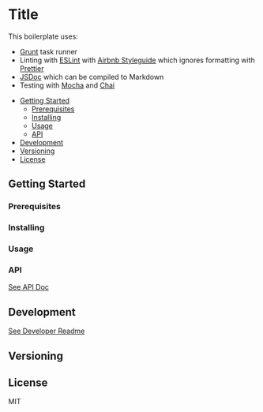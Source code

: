 # Title

This boilerplate uses:

- [Grunt](https://gruntjs.com/) task runner
- Linting with [ESLint](https://eslint.org/) with [Airbnb Styleguide](hhttps://github.com/airbnb/javascript) which ignores formatting with [Prettier](https://github.com/prettier/prettier/)
- [JSDoc](http://usejsdoc.org) which can be compiled to Markdown
- Testing with [Mocha](https://mochajs.org/) and [Chai](http://chaijs.com/)

<!-- toc -->

- [Getting Started](#getting-started)
  * [Prerequisites](#prerequisites)
  * [Installing](#installing)
  * [Usage](#usage)
  * [API](#api)
- [Development](#development)
- [Versioning](#versioning)
- [License](#license)

<!-- tocstop -->

## Getting Started

### Prerequisites

### Installing

### Usage

### API

[See API Doc](docs/API.md)

## Development

[See Developer Readme](docs/DEV_README.md)


## Versioning


## License

MIT
